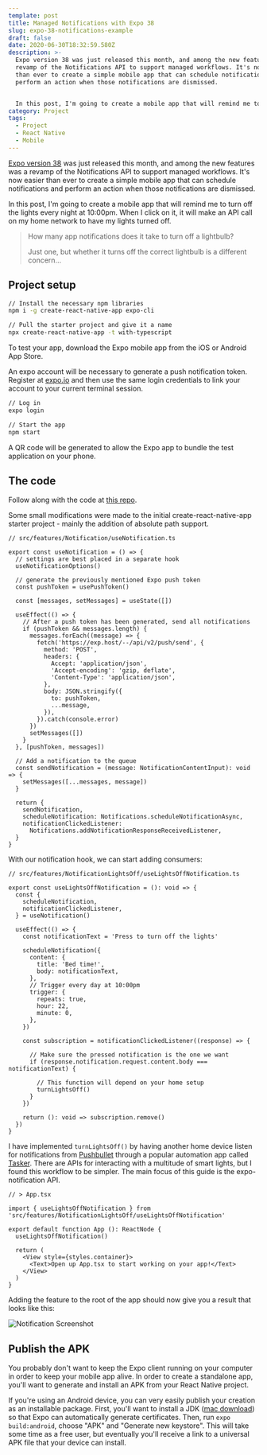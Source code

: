 ```yaml
---
template: post
title: Managed Notifications with Expo 38
slug: expo-38-notifications-example
draft: false
date: 2020-06-30T18:32:59.580Z
description: >-
  Expo version 38 was just released this month, and among the new features was a
  revamp of the Notifications API to support managed workflows. It's now easier
  than ever to create a simple mobile app that can schedule notifications and
  perform an action when those notifications are dismissed.


  In this post, I'm going to create a mobile app that will remind me to turn off the lights and do so upon notification dismissal.
category: Project
tags:
  - Project
  - React Native
  - Mobile
---
```

[Expo version 38](https://blog.expo.io/expo-sdk-38-is-now-available-ab6cd30ca2ee) was just released this month, and among the new features was a revamp of the Notifications API to support managed workflows. It's now easier than ever to create a simple mobile app that can schedule notifications and perform an action when those notifications are dismissed.

In this post, I'm going to create a mobile app that will remind me to turn off the lights every night at 10:00pm. When I click on it, it will make an API call on my home network to have my lights turned off.

> How many app notifications does it take to turn off a lightbulb?
>
> Just one, but whether it turns off the correct lightbulb is a different concern...

## Project setup

```sh
// Install the necessary npm libraries
npm i -g create-react-native-app expo-cli

// Pull the starter project and give it a name
npx create-react-native-app -t with-typescript
```

To test your app, download the Expo mobile app from the iOS or Android App Store.

An expo account will be necessary to generate a push notification token. Register at [expo.io](https://expo.io/signup) and then use the same login credentials to link your account to your current terminal session. 

```sh
// Log in
expo login

// Start the app
npm start
```

A QR code will be generated to allow the Expo app to bundle the test application on your phone.

## The code

Follow along with the code at [this repo](https://github.com/dskline/dskline-home).

Some small modifications were made to the initial create-react-native-app starter project - mainly the addition of absolute path support.

```
// src/features/Notification/useNotification.ts

export const useNotification = () => {
  // settings are best placed in a separate hook
  useNotificationOptions()

  // generate the previously mentioned Expo push token
  const pushToken = usePushToken()

  const [messages, setMessages] = useState([])

  useEffect(() => {
    // After a push token has been generated, send all notifications
    if (pushToken && messages.length) {
      messages.forEach((message) => {
        fetch('https://exp.host/--/api/v2/push/send', {
          method: 'POST',
          headers: {
            Accept: 'application/json',
            'Accept-encoding': 'gzip, deflate',
            'Content-Type': 'application/json',
          },
          body: JSON.stringify({
            to: pushToken,
            ...message,
          }),
        }).catch(console.error)
      })
      setMessages([])
    }
  }, [pushToken, messages])

  // Add a notification to the queue
  const sendNotification = (message: NotificationContentInput): void => {
    setMessages([...messages, message])
  }

  return {
    sendNotification,
    scheduleNotification: Notifications.scheduleNotificationAsync,
    notificationClickedListener:
      Notifications.addNotificationResponseReceivedListener,
  }
}
```

With our notification hook, we can start adding consumers:

```
// src/features/NotificationLightsOff/useLightsOffNotification.ts

export const useLightsOffNotification = (): void => {
  const {
    scheduleNotification,
    notificationClickedListener,
  } = useNotification()

  useEffect(() => {
    const notificationText = 'Press to turn off the lights'

    scheduleNotification({
      content: {
        title: 'Bed time!',
        body: notificationText,
      },
      // Trigger every day at 10:00pm
      trigger: {
        repeats: true,
        hour: 22,
        minute: 0,
      },
    })

    const subscription = notificationClickedListener((response) => {

      // Make sure the pressed notification is the one we want
      if (response.notification.request.content.body === notificationText) {

        // This function will depend on your home setup
        turnLightsOff()
      }
    })

    return (): void => subscription.remove()
  })
}
```

I have implemented `turnLightsOff()` by having another home device listen for notifications from [Pushbullet](https://www.pushbullet.com/) through a popular automation app called [Tasker](https://play.google.com/store/apps/details?id=net.dinglisch.android.taskerm&hl=en_US). There are APIs for interacting with a multitude of smart lights, but I found this workflow to be simpler. The main focus of this guide is the expo-notification API.

```
// > App.tsx

import { useLightsOffNotification } from 'src/features/NotificationLightsOff/useLightsOffNotification'

export default function App (): ReactNode {
  useLightsOffNotification()

  return (
    <View style={styles.container}>
      <Text>Open up App.tsx to start working on your app!</Text>
    </View>
  )
}
```

Adding the feature to the root of the app should now give you a result that looks like this:

![Notification Screenshot](/media/screenshot_20200701-213502_expo.jpg "Notification Screenshot")

## Publish the APK

You probably don't want to keep the Expo client running on your computer in order to keep your mobile app alive. In order to create a standalone app, you'll want to generate and install an APK from your React Native project.

If you're using an Android device, you can very easily publish your creation as an installable package. First, you'll want to install a JDK ([mac download](https://mac.filehorse.com/download-java-development-kit/)) so that Expo can automatically generate certificates. Then, run `expo build:android`, choose "APK" and "Generate new keystore". This will take some time as a free user, but eventually you'll receive a link to a universal APK file that your device can install.